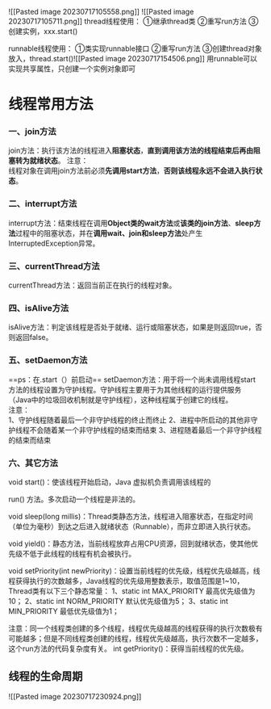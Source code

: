 ![[Pasted image 20230717105558.png]]
![[Pasted image 20230717105711.png]]
thread线程使用：
①继承thread类
②重写run方法
③创建实例，xxx.start()

runnable线程使用：
①类实现runnable接口
②重写run方法
③创建thread对象放入，thread.start()![[Pasted image 20230717154506.png]]
用runnable可以实现共享属性，只创建一个实例对象即可


# 线程常用方法
### 一、join方法
join方法：执行该方法的线程进入**阻塞状态**，**直到调用该方法的线程结束后再由阻塞转为就绪状态**。
注意：  
线程对象在调用join方法前必须**先调用start方法**，**否则该线程永远不会进入执行状态**。

### 二、interrupt方法
interrupt方法：结束线程在调用**Object类的wait方法**或**该类的join方法**、**sleep方法**过程中的阻塞状态，并在**调用wait、join和sleep方法**处产生InterruptedException异常。


### 三、currentThread方法
currentThread方法：返回当前正在执行的线程对象。

### 四、isAlive方法
isAlive方法：判定该线程是否处于就绪、运行或阻塞状态，如果是则返回true，否则返回false。

### 五、setDaemon方法
==ps：在.start（）前启动==
setDaemon方法：用于将一个尚未调用线程start方法的线程设置为守护线程。守护线程主要用于为其他线程的运行提供服务（Java中的垃圾回收机制就是守护线程），这种线程属于创建它的线程。  
注意：  
1、守护线程随着最后一个非守护线程的终止而终止
2、进程中所启动的其他非守护线程不会随着某一个非守护线程的结束而结束
3、进程随着最后一个非守护线程的结束而结束

### 六、其它方法
void start()：使该线程开始启动，Java 虚拟机负责调用该线程的 

run() 方法。多次启动一个线程是非法的。

void sleep(long millis)：Thread类静态方法，线程进入阻塞状态，在指定时间（单位为毫秒）到达之后进入就绪状态（Runnable），而非立即进入执行状态。

void yield()：静态方法，当前线程放弃占用CPU资源，回到就绪状态，使其他优先级不低于此线程的线程有机会被执行。

void setPriority(int newPriority)：设置当前线程的优先级，线程优先级越高，线程获得执行的次数越多，Java线程的优先级用整数表示，取值范围是1~10，Thread类有以下三个静态常量：
1、static int MAX_PRIORITY   最高优先级值为10；
2、static int NORM_PRIORITY   默认优先级值为5；
3、static int MIN_PRIORITY   最低优先级值为1；

注意：同一个线程类创建的多个线程，线程优先级越高的线程获得的执行次数极有可能越多；但是不同线程类创建的线程，线程优先级越高，执行次数不一定越多，这个run方法的代码复杂度有关。
int getPriority()：获得当前线程的优先级。

## 线程的生命周期
![[Pasted image 20230717230924.png]]
